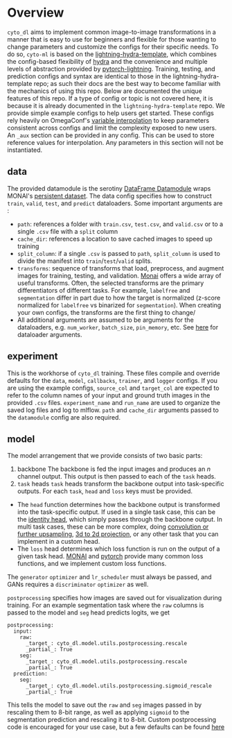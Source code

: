 # Overview

`cyto_dl` aims to implement common image-to-image transformations in a manner that is easy to use for beginners and flexible for those wanting to change parameters and customize the configs for their specific needs. To do so, `cyto-ml` is based on the [lightning-hydra-template](https://github.com/ashleve/lightning-hydra-template), which combines the config-based flexibility of [hydra](https://hydra.cc/) and the convenience and multiple levels of abstraction provided by [pytorch-lightning](https://www.pytorchlightning.ai/). Training, testing, and prediction configs and syntax are identical to those in the lightning-hydra-template repo; as such their docs are the best way to become familiar with the mechanics of using this repo. Below are documented the unique features of this repo. If a type of config or topic is not covered here, it is because it is already documented in the `lightning-hydra-template` repo.
We provide simple example configs to help users get started. These configs rely heavily on OmegaConf's [variable interpolation](https://omegaconf.readthedocs.io/en/2.3_branch/usage.html#variable-interpolation) to keep parameters consistent across configs and limit the complexity exposed to new users.
An `_aux` section can be provided in any config. This can be used to store reference values for interpolation. Any parameters in this section will not be instantiated.

## data

The provided datamodule is the serotiny [DataFrame Datamodule](https://github.com/AllenCell/serotiny/blob/32b3811fc1ef013a191e34181b0add1ca145663d/serotiny/datamodules/dataframe/dataframe_datamodule.py) wraps MONAI's [persistent dataset](https://docs.monai.io/en/stable/data.html#persistentdataset).
The data config specifies how to construct `train`, `valid`, `test`, and `predict` dataloaders.
Some important arguments are :

- `path`: references a folder with `train.csv`, `test.csv`, and `valid.csv` or to a single `.csv` file with a `split` column
- `cache_dir`: references a location to save cached images to speed up training
- `split_column`: if a single `.csv` is passed to `path`, `split_column` is used to divide the manifest into `train`/`test`/`valid` splits.
- `transforms`: sequence of transforms that load, preprocess, and augment images for training, testing, and validation. [Monai](https://docs.monai.io/en/stable/transforms.html) offers a wide array of useful transforms. Often, the selected transforms are the primary differentiators of different tasks. For example, `labelfree` and `segmentation` differ in part due to how the target is normalized (z-score normalized for `labelfree` vs binarized for `segmentation`). When creating your own configs, the transforms are the first thing to change/
- All additional arguments are assumed to be arguments for the dataloaders, e.g. `num_worker`, `batch_size`, `pin_memory`, etc. See [here](https://pytorch.org/docs/stable/data.html#torch.utils.data.DataLoader) for dataloader arguments.

## experiment

This is the workhorse of `cyto_dl` training. These files compile and override defaults for the `data`, `model`, `callbacks`, `trainer`, and `logger` configs.
If you are using the example configs, `source_col` and `target_col` are expected to refer to the column names of your input and ground truth images in the provided `.csv` files. `experiment_name` and `run_name` are used to organize the saved log files and log to mlflow. `path` and `cache_dir` arguments passed to the `datamodule` config are also required.

## model

The model arrangement that we provide consists of two basic parts:

1. backbone
   The backbone is fed the input images and produces an $n$ channel output. This output is then passed to each of the `task` heads.
2. `task` heads
   `task` heads transform the backbone output into task-specific outputs. For each `task`, `head` and `loss` keys must be provided.

- The `head` function determines how the backbone output is transformed into the task-specific output. If used in a single task case, this can be the [identity head](https://github.com/AllenCellModeling/cyto-ml/blob/b19dd56da4adfbaca658dd7ad6128a1bfe42b721/cyto_dl/models/components/aux_head.py#L12), which simply passes through the backbone output. In multi task cases, these can be more complex, doing [convolution or further upsampling](https://github.com/AllenCellModeling/cyto-ml/blob/b19dd56da4adfbaca658dd7ad6128a1bfe42b721/cyto_dl/models/components/aux_head.py#L66), [3d to 2d projection](https://github.com/AllenCellModeling/cyto-ml/blob/b19dd56da4adfbaca658dd7ad6128a1bfe42b721/cyto_dl/models/components/aux_head.py#L31), or any other task that you can implement in a custom head.
- The `loss` head determines which loss function is run on the output of a given task head. [MONAI](https://docs.monai.io/en/stable/losses.html#loss-functions) and [pytorch](https://docs.monai.io/en/stable/losses.html#loss-functions) provide many common loss functions, and we implement custom loss functions.

The `generator` `optimizer` and `lr_scheduler` must always be passed, and GANs requires a `discriminator` `optimizer` as well.

`postprocessing` specifies how images are saved out for visualization during training. For an example segmentation task where the `raw` columns is passed to the model and `seg` head predicts logits, we get

```
postprocessing:
  input:
    raw:
      _target_: cyto_dl.model.utils.postprocessing.rescale
      _partial_: True
    seg:
      _target_: cyto_dl.model.utils.postprocessing.rescale
      _partial_: True
  prediction:
    seg:
      _target_: cyto_dl.model.utils.postprocessing.sigmoid_rescale
      _partial_: True
```

This tells the model to save out the `raw` and `seg` images passed in by rescaling them to 8-bit range, as well as applying `sigmoid` to the segmentation prediction and rescaling it to 8-bit. Custom postprocessing code is encouraged for your use case, but a few defaults can be found [here](https://github.com/AllenCellModeling/cyto-ml/blob/b19dd56da4adfbaca658dd7ad6128a1bfe42b721/cyto_dl/utils/postprocessing.py)
